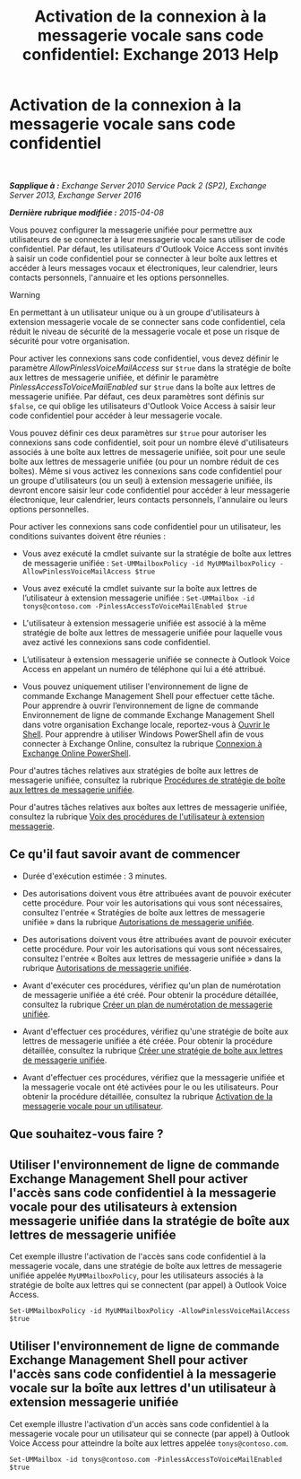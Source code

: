 ﻿---
title: 'Activation de la connexion à la messagerie vocale sans code confidentiel: Exchange 2013 Help'
TOCTitle: Activation de la connexion à la messagerie vocale sans code confidentiel
ms:assetid: 54133753-317c-42ef-9b0d-ca9f2d2d6bd7
ms:mtpsurl: https://technet.microsoft.com/fr-fr/library/Gg602127(v=EXCHG.150)
ms:contentKeyID: 54652754
ms.date: 05/23/2018
mtps_version: v=EXCHG.150
ms.translationtype: MT
---

# Activation de la connexion à la messagerie vocale sans code confidentiel

 

_**Sapplique à :** Exchange Server 2010 Service Pack 2 (SP2), Exchange Server 2013, Exchange Server 2016_

_**Dernière rubrique modifiée :** 2015-04-08_

Vous pouvez configurer la messagerie unifiée pour permettre aux utilisateurs de se connecter à leur messagerie vocale sans utiliser de code confidentiel. Par défaut, les utilisateurs d'Outlook Voice Access sont invités à saisir un code confidentiel pour se connecter à leur boîte aux lettres et accéder à leurs messages vocaux et électroniques, leur calendrier, leurs contacts personnels, l'annuaire et les options personnelles.

> [!WARNING]
> En permettant à un utilisateur unique ou à un groupe d'utilisateurs à extension messagerie vocale de se connecter sans code confidentiel, cela réduit le niveau de sécurité de la messagerie vocale et pose un risque de sécurité pour votre organisation.


Pour activer les connexions sans code confidentiel, vous devez définir le paramètre *AllowPinlessVoiceMailAccess* sur `$true` dans la stratégie de boîte aux lettres de messagerie unifiée, et définir le paramètre *PinlessAccessToVoiceMailEnabled* sur `$true` dans la boîte aux lettres de messagerie unifiée. Par défaut, ces deux paramètres sont définis sur `$false`, ce qui oblige les utilisateurs d'Outlook Voice Access à saisir leur code confidentiel pour accéder à leur messagerie vocale.

Vous pouvez définir ces deux paramètres sur `$true` pour autoriser les connexions sans code confidentiel, soit pour un nombre élevé d'utilisateurs associés à une boîte aux lettres de messagerie unifiée, soit pour une seule boîte aux lettres de messagerie unifiée (ou pour un nombre réduit de ces boîtes). Même si vous activez les connexions sans code confidentiel pour un groupe d'utilisateurs (ou un seul) à extension messagerie unifiée, ils devront encore saisir leur code confidentiel pour accéder à leur messagerie électronique, leur calendrier, leurs contacts personnels, l'annulaire ou leurs options personnelles.

Pour activer les connexions sans code confidentiel pour un utilisateur, les conditions suivantes doivent être réunies :

  - Vous avez exécuté la cmdlet suivante sur la stratégie de boîte aux lettres de messagerie unifiée : `Set-UMMailboxPolicy -id MyUMMailboxPolicy -AllowPinlessVoiceMailAccess $true`

  - Vous avez exécuté la cmdlet suivante sur la boîte aux lettres de l’utilisateur à extension messagerie unifiée : `Set-UMMailbox -id tonys@contoso.com -PinlessAccessToVoiceMailEnabled $true`

  - L'utilisateur à extension messagerie unifiée est associé à la même stratégie de boîte aux lettres de messagerie unifiée pour laquelle vous avez activé les connexions sans code confidentiel.

  - L’utilisateur à extension messagerie unifiée se connecte à Outlook Voice Access en appelant un numéro de téléphone qui lui a été attribué.

  - Vous pouvez uniquement utiliser l'environnement de ligne de commande Exchange Management Shell pour effectuer cette tâche. Pour apprendre à ouvrir l’environnement de ligne de commande Environnement de ligne de commande Exchange Management Shell dans votre organisation Exchange locale, reportez-vous à [Ouvrir le Shell](https://technet.microsoft.com/fr-fr/library/dd638134\(v=exchg.150\)). Pour apprendre à utiliser Windows PowerShell afin de vous connecter à Exchange Online, consultez la rubrique [Connexion à Exchange Online PowerShell](https://go.microsoft.com/fwlink/p/?linkid=396554).

Pour d'autres tâches relatives aux stratégies de boîte aux lettres de messagerie unifiée, consultez la rubrique [Procédures de stratégie de boîte aux lettres de messagerie unifiée](um-mailbox-policy-procedures-exchange-2013-help.md).

Pour d'autres tâches relatives aux boîtes aux lettres de messagerie unifiée, consultez la rubrique [Voix des procédures de l'utilisateur à extension messagerie](voice-mail-enabled-user-procedures-exchange-2013-help.md).

## Ce qu'il faut savoir avant de commencer

  - Durée d'exécution estimée : 3 minutes.

  - Des autorisations doivent vous être attribuées avant de pouvoir exécuter cette procédure. Pour voir les autorisations qui vous sont nécessaires, consultez l'entrée « Stratégies de boîte aux lettres de messagerie unifiée » dans la rubrique [Autorisations de messagerie unifiée](unified-messaging-permissions-exchange-2013-help.md).

  - Des autorisations doivent vous être attribuées avant de pouvoir exécuter cette procédure. Pour voir les autorisations qui vous sont nécessaires, consultez l'entrée « Boîtes aux lettres de messagerie unifiée » dans la rubrique [Autorisations de messagerie unifiée](unified-messaging-permissions-exchange-2013-help.md).

  - Avant d'exécuter ces procédures, vérifiez qu'un plan de numérotation de messagerie unifiée a été créé. Pour obtenir la procédure détaillée, consultez la rubrique [Créer un plan de numérotation de messagerie unifiée](create-a-um-dial-plan-exchange-2013-help.md).

  - Avant d'effectuer ces procédures, vérifiez qu'une stratégie de boîte aux lettres de messagerie unifiée a été créée. Pour obtenir la procédure détaillée, consultez la rubrique [Créer une stratégie de boîte aux lettres de messagerie unifiée](create-a-um-mailbox-policy-exchange-2013-help.md).

  - Avant d'effectuer ces procédures, vérifiez que la messagerie unifiée et la messagerie vocale ont été activées pour le ou les utilisateurs. Pour obtenir la procédure détaillée, consultez la rubrique [Activation de la messagerie vocale pour un utilisateur](enable-a-user-for-voice-mail-exchange-2013-help.md).

## Que souhaitez-vous faire ?

## Utiliser l'environnement de ligne de commande Exchange Management Shell pour activer l'accès sans code confidentiel à la messagerie vocale pour des utilisateurs à extension messagerie unifiée dans la stratégie de boîte aux lettres de messagerie unifiée

Cet exemple illustre l'activation de l'accès sans code confidentiel à la messagerie vocale, dans une stratégie de boîte aux lettres de messagerie unifiée appelée `MyUMMailboxPolicy`, pour les utilisateurs associés à la stratégie de boîte aux lettres qui se connectent (par appel) à Outlook Voice Access.

    Set-UMMailboxPolicy -id MyUMMailboxPolicy -AllowPinlessVoiceMailAccess $true

## Utiliser l'environnement de ligne de commande Exchange Management Shell pour activer l'accès sans code confidentiel à la messagerie vocale sur la boîte aux lettres d'un utilisateur à extension messagerie unifiée

Cet exemple illustre l'activation d'un accès sans code confidentiel à la messagerie vocale pour un utilisateur qui se connecte (par appel) à Outlook Voice Access pour atteindre la boîte aux lettres appelée `tonys@contoso.com`.

    Set-UMMailbox -id tonys@contoso.com -PinlessAccessToVoiceMailEnabled $true

